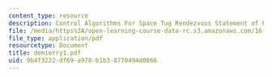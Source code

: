 ```yaml
---
content_type: resource
description: Control Algorithms For Space Tug Rendezvous Statement of Project
file: /media/https%3A/open-learning-course-data-rc.s3.amazonaws.com/16-621-experimental-projects-i-spring-2003/9b4f3222df69a978b1b38770494d0866_demierry1.pdf
file_type: application/pdf
resourcetype: Document
title: demierry1.pdf
uid: 9b4f3222-df69-a978-b1b3-8770494d0866
---
```

